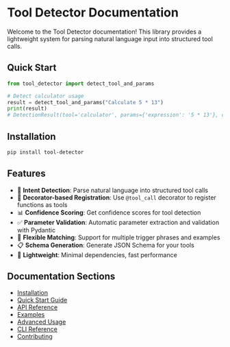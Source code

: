 # Tool Detector Documentation

Welcome to the Tool Detector documentation! This library provides a lightweight system for parsing natural language input into structured tool calls.

## Quick Start

```python
from tool_detector import detect_tool_and_params

# Detect calculator usage
result = detect_tool_and_params("Calculate 5 * 13")
print(result)
# DetectionResult(tool='calculator', params={'expression': '5 * 13'}, confidence=0.85)
```

## Installation

```bash
pip install tool-detector
```

## Features

- 🎯 **Intent Detection**: Parse natural language into structured tool calls
- 🔧 **Decorator-based Registration**: Use `@tool_call` decorator to register functions as tools
- 📊 **Confidence Scoring**: Get confidence scores for tool detection
- ✅ **Parameter Validation**: Automatic parameter extraction and validation with Pydantic
- 🎨 **Flexible Matching**: Support for multiple trigger phrases and examples
- 📋 **Schema Generation**: Generate JSON Schema for your tools
- 🚀 **Lightweight**: Minimal dependencies, fast performance

## Documentation Sections

- [Installation](installation.md)
- [Quick Start Guide](quickstart.md)
- [API Reference](api.md)
- [Examples](examples.md)
- [Advanced Usage](advanced.md)
- [CLI Reference](cli.md)
- [Contributing](contributing.md) 
